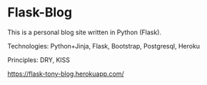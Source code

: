 # Flask-Blog
This is a personal blog site written in Python (Flask).

Technologies: Python+Jinja, Flask, Bootstrap, Postgresql, Heroku

Principles: DRY, KISS

https://flask-tony-blog.herokuapp.com/

